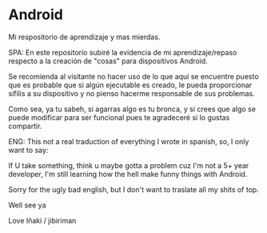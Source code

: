 # Android
Mi respositorio de aprendizaje y mas mierdas.

SPA:
En este repositorio subiré la evidencia de mi
aprendizaje/repaso respecto a la creación de
"cosas" para dispositivos Android.

Se recomienda al visitante no hacer uso de lo 
que aquí se encuentre puesto que es probable 
que si algún ejecutable es creado, le pueda
proporcionar sífilis a su dispositivo y no 
pienso hacerme responsable de sus problemas.

Como sea, ya tu sabeh, si agarras algo es tu
bronca, y si crees que algo se puede modificar
para ser funcional pues te agradeceré si lo 
gustas compartir.


ENG:
This not a real traduction of everything 
I wrote in spanish, so, I only want to say:

If U take something, think u maybe gotta a 
problem cuz I'm not a 5+ year developer,
I'm still learning how the hell make 
funny things with Android.

Sorry for the ugly bad english, 
but I don't want to traslate all
my shits of top.

Well see ya

Love Iñaki / jibiriman
